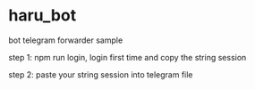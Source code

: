 # haru_bot
bot telegram forwarder sample

step 1: npm run login, login first time and copy the string session

step 2: paste your string session into telegram file
